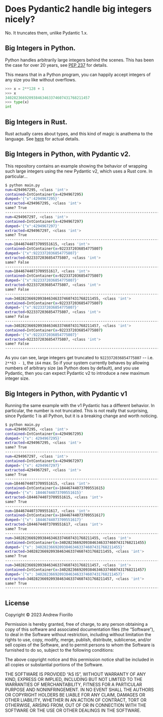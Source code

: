 # Does Pydantic2 handle big integers nicely?

No. It truncates them, unlike Pydantic 1.x.

## Big Integers in Python.

Python handles arbitrarily large integers behind the scenes.
This has been the case for over 20 years, see [PEP 237](https://peps.python.org/pep-0237/) for details.

This means that in a Python program, you can happily accept integers of any size you like without overflows.

```python
>>> x = 2**128 + 1
>>> x
340282366920938463463374607431768211457
>>> type(x)
int
```

## Big Integers in Rust.

Rust actually cares about types, and this kind of magic is anathema to the language.
See [here](https://doc.rust-lang.org/book/ch03-02-data-types.html) for actual details.

## Big Integers in Python, with Pydantic v2.

This repository contains an example showing the behavior of wrapping such large integers using the new Pydantic v2, which uses a Rust core.
In particular...

```bash
$ python main.py
num=4294967295, <class 'int'>
contained=IntContainer(x=4294967295)
dumped='{"x":4294967295}'
extracted=4294967295, <class 'int'>
same? True
--------------------------------------------------------------------------------
num=4294967297, <class 'int'>
contained=IntContainer(x=4294967297)
dumped='{"x":4294967297}'
extracted=4294967297, <class 'int'>
same? True
--------------------------------------------------------------------------------
num=18446744073709551615, <class 'int'>
contained=IntContainer(x=9223372036854775807)
dumped='{"x":9223372036854775807}'
extracted=9223372036854775807, <class 'int'>
same? False
--------------------------------------------------------------------------------
num=18446744073709551617, <class 'int'>
contained=IntContainer(x=9223372036854775807)
dumped='{"x":9223372036854775807}'
extracted=9223372036854775807, <class 'int'>
same? False
--------------------------------------------------------------------------------
num=340282366920938463463374607431768211455, <class 'int'>
contained=IntContainer(x=9223372036854775807)
dumped='{"x":9223372036854775807}'
extracted=9223372036854775807, <class 'int'>
same? False
--------------------------------------------------------------------------------
num=340282366920938463463374607431768211457, <class 'int'>
contained=IntContainer(x=9223372036854775807)
dumped='{"x":9223372036854775807}'
extracted=9223372036854775807, <class 'int'>
same? False
--------------------------------------------------------------------------------
```

As you can see, large integers get truncated to `9223372036854775807` -- i.e. `2**63 - 1`, the `i64` max.
So if your system currently behaves by allowing numbers of arbitrary size (as Python does by default), and you use Pydantic, then you can expect Pydantic v2 to introduce a new maximum integer size.

## Big Integers in Python, with Pydantic v1

Running the same example with the v1 Pydantic has a different behavior.
In particular, the number is not truncated.
This is not really that surprising, since Pydantic 1 is all Python, but it is a breaking change and worth noticing.

```bash
$ python main.py 
num=4294967295, <class 'int'>
contained=IntContainer(x=4294967295)
dumped='{"x": 4294967295}'
extracted=4294967295, <class 'int'>
same? True
--------------------------------------------------------------------------------
num=4294967297, <class 'int'>
contained=IntContainer(x=4294967297)
dumped='{"x": 4294967297}'
extracted=4294967297, <class 'int'>
same? True
--------------------------------------------------------------------------------
num=18446744073709551615, <class 'int'>
contained=IntContainer(x=18446744073709551615)
dumped='{"x": 18446744073709551615}'
extracted=18446744073709551615, <class 'int'>
same? True
--------------------------------------------------------------------------------
num=18446744073709551617, <class 'int'>
contained=IntContainer(x=18446744073709551617)
dumped='{"x": 18446744073709551617}'
extracted=18446744073709551617, <class 'int'>
same? True
--------------------------------------------------------------------------------
num=340282366920938463463374607431768211455, <class 'int'>
contained=IntContainer(x=340282366920938463463374607431768211455)
dumped='{"x": 340282366920938463463374607431768211455}'
extracted=340282366920938463463374607431768211455, <class 'int'>
same? True
--------------------------------------------------------------------------------
num=340282366920938463463374607431768211457, <class 'int'>
contained=IntContainer(x=340282366920938463463374607431768211457)
dumped='{"x": 340282366920938463463374607431768211457}'
extracted=340282366920938463463374607431768211457, <class 'int'>
same? True
--------------------------------------------------------------------------------
```

## License

Copyright © 2023 Andrew Fiorillo

Permission is hereby granted, free of charge, to any person obtaining a copy of this software and associated documentation files (the “Software”), to deal in the Software without restriction, including without limitation the rights to use, copy, modify, merge, publish, distribute, sublicense, and/or sell copies of the Software, and to permit persons to whom the Software is furnished to do so, subject to the following conditions:

The above copyright notice and this permission notice shall be included in all copies or substantial portions of the Software.

THE SOFTWARE IS PROVIDED “AS IS”, WITHOUT WARRANTY OF ANY KIND, EXPRESS OR IMPLIED, INCLUDING BUT NOT LIMITED TO THE WARRANTIES OF MERCHANTABILITY, FITNESS FOR A PARTICULAR PURPOSE AND NONINFRINGEMENT. IN NO EVENT SHALL THE AUTHORS OR COPYRIGHT HOLDERS BE LIABLE FOR ANY CLAIM, DAMAGES OR OTHER LIABILITY, WHETHER IN AN ACTION OF CONTRACT, TORT OR OTHERWISE, ARISING FROM, OUT OF OR IN CONNECTION WITH THE SOFTWARE OR THE USE OR OTHER DEALINGS IN THE SOFTWARE.